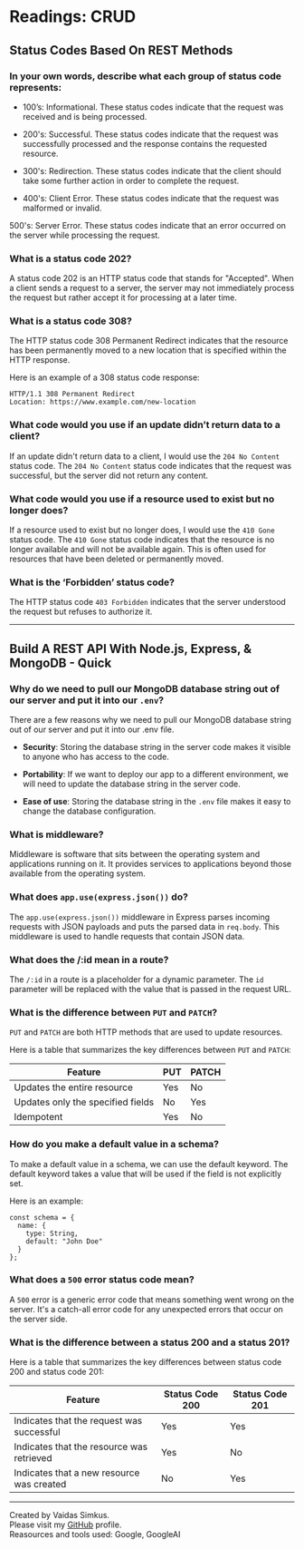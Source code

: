 # Readings: CRUD

## Status Codes Based On REST Methods

### In your own words, describe what each group of status code represents:

* 100’s: Informational. These status codes indicate that the request was received and is being processed.

* 200's: Successful. These status codes indicate that the request was successfully processed and the response contains the requested resource.

* 300's: Redirection. These status codes indicate that the client should take some further action in order to complete the request.

* 400's: Client Error. These status codes indicate that the request was malformed or invalid.

500's: Server Error. These status codes indicate that an error occurred on the server while processing the request.

### What is a status code 202?

A status code 202 is an HTTP status code that stands for "Accepted". When a client sends a request to a server, the server may not immediately process the request but rather accept it for processing at a later time. 

### What is a status code 308?

The HTTP status code 308 Permanent Redirect indicates that the resource has been permanently moved to a new location that is specified within the HTTP response.

Here is an example of a 308 status code response:

```
HTTP/1.1 308 Permanent Redirect
Location: https://www.example.com/new-location
```

### What code would you use if an update didn’t return data to a client?

If an update didn't return data to a client, I would use the `204 No Content` status code. The `204 No Content` status code indicates that the request was successful, but the server did not return any content.

### What code would you use if a resource used to exist but no longer does?

If a resource used to exist but no longer does, I would use the `410 Gone` status code. The `410 Gone` status code indicates that the resource is no longer available and will not be available again. This is often used for resources that have been deleted or permanently moved.

### What is the ‘Forbidden’ status code?

The HTTP status code `403 Forbidden` indicates that the server understood the request but refuses to authorize it.

***

## Build A REST API With Node.js, Express, & MongoDB - Quick

### Why do we need to pull our MongoDB database string out of our server and put it into our `.env`?

There are a few reasons why we need to pull our MongoDB database string out of our server and put it into our .env file.

* **Security**: Storing the database string in the server code makes it visible to anyone who has access to the code.

* **Portability**: If we want to deploy our app to a different environment, we will need to update the database string in the server code.

* **Ease of use**: Storing the database string in the `.env` file makes it easy to change the database configuration.

### What is middleware?

Middleware is software that sits between the operating system and applications running on it. It provides services to applications beyond those available from the operating system.

### What does `app.use(express.json())` do?

The `app.use(express.json())` middleware in Express parses incoming requests with JSON payloads and puts the parsed data in `req.body`. This middleware is used to handle requests that contain JSON data.

### What does the /:id mean in a route?

The `/:id` in a route is a placeholder for a dynamic parameter. The `id` parameter will be replaced with the value that is passed in the request URL.

### What is the difference between `PUT` and `PATCH`?

`PUT` and `PATCH` are both HTTP methods that are used to update resources.

Here is a table that summarizes the key differences between `PUT` and `PATCH`:

| Feature                           | PUT   | PATCH |
|---------------------------------- | ----- | ----- |
| Updates the entire resource       | Yes   | No    |
| Updates only the specified fields | No    | Yes   |
| Idempotent                        | Yes   | No    |


### How do you make a default value in a schema?

To make a default value in a schema, we can use the default keyword. The default keyword takes a value that will be used if the field is not explicitly set.

Here is an example:

```
const schema = {
  name: {
    type: String,
    default: "John Doe"
  }
};
```

### What does a `500` error status code mean?

A `500` error is a generic error code that means something went wrong on the server. It's a catch-all error code for any unexpected errors that occur on the server side.

### What is the difference between a status 200 and a status 201?

Here is a table that summarizes the key differences between status code 200 and status code 201:

| Feature                                     | Status Code 200 | Status Code 201 |
|-------------------------------------------- | --------------- | --------------- |
| Indicates that the request was successful   | Yes             | Yes             |
| Indicates that the resource was retrieved   | Yes             | No              |
| Indicates that a new resource was created   | No              | Yes             |


***

Created by Vaidas Simkus.  
Please visit my [GitHub](https://github.com/MisterVaidas) profile.  
Reasources and tools used: Google, GoogleAI